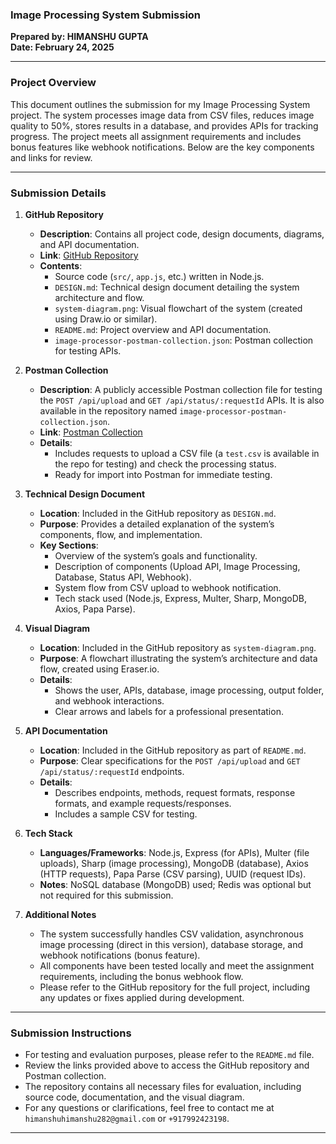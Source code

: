 ### Image Processing System Submission

**Prepared by: HIMANSHU GUPTA**  
**Date: February 24, 2025**

---

### Project Overview

This document outlines the submission for my Image Processing System project. The system processes image data from CSV files, reduces image quality to 50%, stores results in a database, and provides APIs for tracking progress. The project meets all assignment requirements and includes bonus features like webhook notifications. Below are the key components and links for review.

---

### Submission Details

1. **GitHub Repository**

   - **Description**: Contains all project code, design documents, diagrams, and API documentation.
   - **Link**: [GitHub Repository](https://github.com/himanshu181749/image-processor)
   - **Contents**:
     - Source code (`src/`, `app.js`, etc.) written in Node.js.
     - `DESIGN.md`: Technical design document detailing the system architecture and flow.
     - `system-diagram.png`: Visual flowchart of the system (created using Draw.io or similar).
     - `README.md`: Project overview and API documentation.
     - `image-processor-postman-collection.json`: Postman collection for testing APIs.

2. **Postman Collection**

   - **Description**: A publicly accessible Postman collection file for testing the `POST /api/upload` and `GET /api/status/:requestId` APIs. It is also available in the repository named `image-processor-postman-collection.json`.
   - **Link**: [Postman Collection](https://github.com/himanshu181749/image-processor/blob/main/image-processor-postman-collection.json)
   - **Details**:
     - Includes requests to upload a CSV file (a `test.csv` is available in the repo for testing) and check the processing status.
     - Ready for import into Postman for immediate testing.

3. **Technical Design Document**

   - **Location**: Included in the GitHub repository as `DESIGN.md`.
   - **Purpose**: Provides a detailed explanation of the system’s components, flow, and implementation.
   - **Key Sections**:
     - Overview of the system’s goals and functionality.
     - Description of components (Upload API, Image Processing, Database, Status API, Webhook).
     - System flow from CSV upload to webhook notification.
     - Tech stack used (Node.js, Express, Multer, Sharp, MongoDB, Axios, Papa Parse).

4. **Visual Diagram**

   - **Location**: Included in the GitHub repository as `system-diagram.png`.
   - **Purpose**: A flowchart illustrating the system’s architecture and data flow, created using Eraser.io.
   - **Details**:
     - Shows the user, APIs, database, image processing, output folder, and webhook interactions.
     - Clear arrows and labels for a professional presentation.

5. **API Documentation**

   - **Location**: Included in the GitHub repository as part of `README.md`.
   - **Purpose**: Clear specifications for the `POST /api/upload` and `GET /api/status/:requestId` endpoints.
   - **Details**:
     - Describes endpoints, methods, request formats, response formats, and example requests/responses.
     - Includes a sample CSV for testing.

6. **Tech Stack**

   - **Languages/Frameworks**: Node.js, Express (for APIs), Multer (file uploads), Sharp (image processing), MongoDB (database), Axios (HTTP requests), Papa Parse (CSV parsing), UUID (request IDs).
   - **Notes**: NoSQL database (MongoDB) used; Redis was optional but not required for this submission.

7. **Additional Notes**

   - The system successfully handles CSV validation, asynchronous image processing (direct in this version), database storage, and webhook notifications (bonus feature).
   - All components have been tested locally and meet the assignment requirements, including the bonus webhook flow.
   - Please refer to the GitHub repository for the full project, including any updates or fixes applied during development.

---

### Submission Instructions

- For testing and evaluation purposes, please refer to the `README.md` file.
- Review the links provided above to access the GitHub repository and Postman collection.
- The repository contains all necessary files for evaluation, including source code, documentation, and the visual diagram.
- For any questions or clarifications, feel free to contact me at `himanshuhimanshu282@gmail.com` or `+917992423198`.

---

